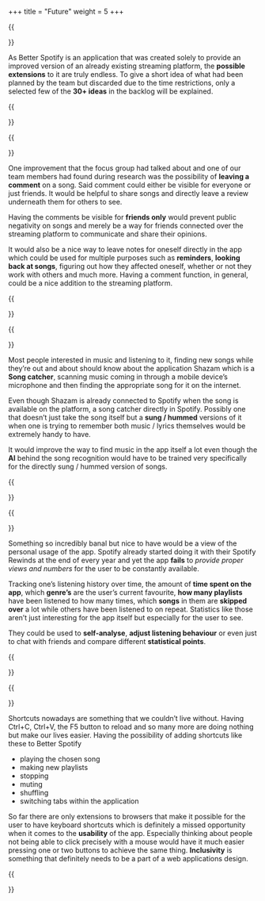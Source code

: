 +++
title = "Future"
weight = 5
+++

{{<section title="Overview">}}

As Better Spotify is an application that was created solely to provide an improved version of an already existing streaming platform, the **possible extensions** to it are truly endless. To give a short idea of what had been planned by the team but discarded due to the time restrictions, only a selected few of the **30+ ideas** in the backlog will be explained. 

{{</section>}}

{{<section title="Comment function">}}


One improvement that the focus group had talked about and one of our team members had found during research was the possibility of **leaving a comment** on a song. Said comment could either be visible for everyone or just friends. It would be helpful to share songs and directly leave a review underneath them for others to see. 

Having the comments be visible for **friends only** would prevent public negativity on songs and merely be a way for friends connected over the streaming platform to communicate and share their opinions. 

It would also be a nice way to leave notes for oneself directly in the app which could be used for multiple purposes such as **reminders**, **looking back at songs**, figuring out how they affected oneself, whether or not they work with others and much more. Having a comment function, in general, could be a nice addition to the streaming platform. 

{{</section>}}

{{<section title="Song catcher">}}


Most people interested in music and listening to it, finding new songs while they’re out and about should know about the application Shazam which is a **Song catcher**, scanning music coming in through a mobile device’s microphone and then finding the appropriate song for it on the internet. 

Even though Shazam is already connected to Spotify when the song is available on the platform, a song catcher directly in Spotify. Possibly one that doesn’t just take the song itself but a **sung / hummed** versions of it when one is trying to remember both music / lyrics themselves would be extremely handy to have. 

It would improve the way to find music in the app itself a lot even though the **AI** behind the song recognition would have to be trained very specifically for the directly sung / hummed version of songs. 

{{</section>}}

{{<section title="Personal Usage Statistics">}}


Something so incredibly banal but nice to have would be a view of the personal usage of the app. Spotify already started doing it with their Spotify Rewinds at the end of every year and yet the app **fails** to *provide proper views and numbers* for the user to be constantly available. 

Tracking one’s listening history over time, the amount of **time spent on the app**, which **genre’s** are the user’s current favourite, **how many playlists** have been listened to how many times, which **songs** in them are **skipped over** a lot while others have been listened to on repeat. Statistics like those aren’t just interesting for the app itself but especially for the user to see. 

They could be used to **self-analyse**, **adjust listening behaviour** or even just to chat with friends and compare different **statistical points**. 

{{</section>}}

{{<section title="Shortcuts">}}

Shortcuts nowadays are something that we couldn’t live without. Having Ctrl+C, Ctrl+V, the F5 button to reload and so many more are doing nothing but make our lives easier. 
Having the possibility of adding shortcuts like these to Better Spotify
 - playing the chosen song
 - making new playlists
 - stopping
 - muting
 - shuffling
 - switching tabs within the application

So far there are only extensions to browsers that make it possible for the user to have keyboard shortcuts which is definitely a missed opportunity when it comes to the **usability** of the app. Especially thinking about people not being able to click precisely with a mouse would have it much easier pressing one or two buttons to achieve the same thing. **Inclusivity** is something that definitely needs to be a part of a web applications design. 

{{</section>}}






